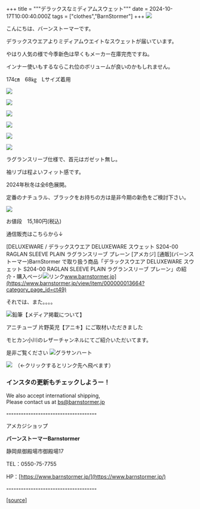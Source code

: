 +++
title = """デラックスなミディアムスウェット"""
date = 2024-10-17T10:00:40.000Z
tags = ["clothes","BarnStormer"]
+++
![](https://stat.ameba.jp/user_images/20231023/16/barnstormer-go/b2/03/p/o0420015015354743273.png?caw=800)

こんにちは、バーンストーマーです。

デラックスウエアよりミディアムウエイトなスウェットが届いています。

やはり人気の様で今季新色は早くもメーカー在庫完売ですね。

インナー使いもするならこれ位のボリュームが良いのかもしれません。

174㎝　68㎏　Lサイズ着用

[![](https://stat.ameba.jp/user_images/20241017/15/barnstormer-go/15/68/j/o0466070015499002428.jpg)](https://stat.ameba.jp/user_images/20241017/15/barnstormer-go/15/68/j/o0466070015499002428.jpg)

[![](https://stat.ameba.jp/user_images/20241017/15/barnstormer-go/fe/86/j/o0466070015499002439.jpg)](https://stat.ameba.jp/user_images/20241017/15/barnstormer-go/fe/86/j/o0466070015499002439.jpg)

[![](https://stat.ameba.jp/user_images/20241017/15/barnstormer-go/32/47/j/o0466070015499002448.jpg)](https://stat.ameba.jp/user_images/20241017/15/barnstormer-go/32/47/j/o0466070015499002448.jpg)

[![](https://stat.ameba.jp/user_images/20241017/15/barnstormer-go/60/47/j/o0466070015499002475.jpg)](https://stat.ameba.jp/user_images/20241017/15/barnstormer-go/60/47/j/o0466070015499002475.jpg)

[![](https://stat.ameba.jp/user_images/20241017/15/barnstormer-go/b6/c5/j/o0466070015499002478.jpg)](https://stat.ameba.jp/user_images/20241017/15/barnstormer-go/b6/c5/j/o0466070015499002478.jpg)

[![](https://stat.ameba.jp/user_images/20241017/15/barnstormer-go/65/44/j/o0466070015499002487.jpg)](https://stat.ameba.jp/user_images/20241017/15/barnstormer-go/65/44/j/o0466070015499002487.jpg)

ラグランスリーブ仕様で、首元はガゼット無し。

袖リブは程よいフィット感です。

2024年秋冬は全6色展開。

定番のナチュラル、ブラックをお持ちの方は是非今期の新色をご検討下さい。

[![](https://stat.ameba.jp/user_images/20241017/15/barnstormer-go/95/25/j/o0467070115498996957.jpg)](https://stat.ameba.jp/user_images/20241017/15/barnstormer-go/95/25/j/o0467070115498996957.jpg)

お値段　15,180円(税込)

通信販売はこちらから↓

[DELUXEWARE / デラックスウエア DELUXEWARE スウェット S204-00 RAGLAN SLEEVE PLAIN ラグランスリーブ プレーン \[アメカジ\] \[通販\](バーンストーマー)BarnStormer で取り扱う商品「デラックスウエア DELUXEWARE スウェット S204-00 RAGLAN SLEEVE PLAIN ラグランスリーブ プレーン」の紹介・購入ページ![リンク](https://c.stat100.ameba.jp/ameblo/symbols/v3.20.0/svg/gray/editor_link.svg)www.barnstormer.jp](https://www.barnstormer.jp/view/item/000000013664?category_page_id=ct49)

それでは、また。。。。

![鉛筆](https://stat100.ameba.jp/blog/ucs/img/char/char3/519.png)【メディア掲載について】

アニチューブ 片野英児【アニキ】にご取材いただきました

モヒカン小川のレザーチャンネルにてご紹介いただいてます。

是非ご覧ください ![グラサンハート](https://stat100.ameba.jp/blog/ucs/img/char/char3/148.png)

[![](https://stat.ameba.jp/user_images/20230412/16/barnstormer-go/6a/23/p/o0108010815269242493.png)](https://www.instagram.com/barnstormer_daily/)　（←クリックするとリンク先へ飛べます）

### インスタの更新もチェックしようー！

We also accept international shipping,  
Please contact us at bs@barnstormer.jp

**\-------------------------------------**

アメカジショップ

**バーンストーマーBarnstormer**

静岡県御殿場市御殿場17

TEL：0550-75-7755

HP：[https://www.barnstormer.jp/](https://www.barnstormer.jp/)

**\-------------------------------------**

[[source]](https://ameblo.jp/barnstormer-go/entry-12871613115.html)

